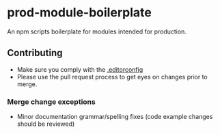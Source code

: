 # prod-module-boilerplate
An npm scripts boilerplate for modules intended for production.


## Contributing

* Make sure you comply with the [.editorconfig](http://editorconfig.org/)
* Please use the pull request process to get eyes on changes prior to merge.

### Merge change exceptions

* Minor documentation grammar/spelling fixes (code example changes should be reviewed)
